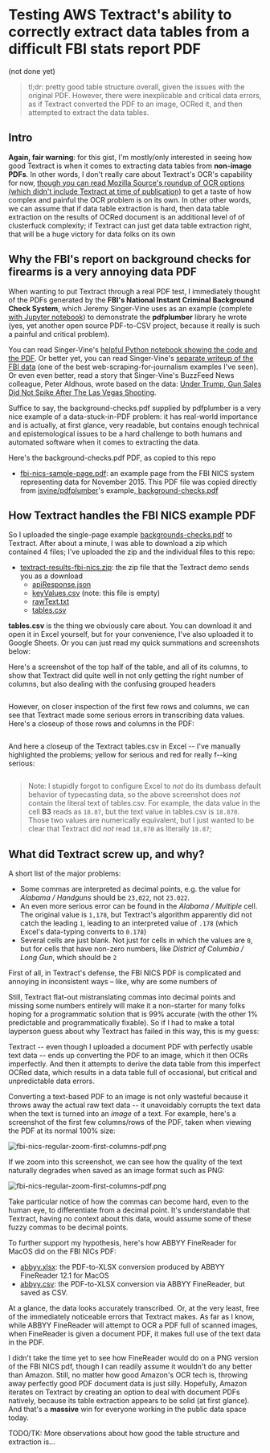 # Testing AWS Textract's ability to correctly extract data tables from a difficult FBI stats report PDF

(not done yet)

> tl;dr: pretty good table structure overall, given the issues with the original PDF. However, there were inexplicable and critical data errors, as if Textract converted the PDF to an image, OCRed it, and then attempted to extract the data tables.
> 




## Intro



**Again, fair warning**: for this gist, I'm mostly/only interested in seeing how good Textract is when it comes to extracting data tables from **non-image PDFs**. In other words, I don't really care about Textract's OCR's capability for now, [though you can read Mozilla Source's roundup of OCR options (which didn't include Textract at time of publication)](https://source.opennews.org/articles/so-many-ocr-options/) to get a taste of how complex and painful the OCR problem is on its own. In other other words, we can assume that if data table extraction is hard, then data table extraction on the results of OCRed document is an additional level of of clusterfuck complexity; if Textract can just get data table extraction right, that will be a huge victory for data folks on its own




## Why the FBI's report on background checks for firearms is a very annoying data PDF

When wanting to put Textract through a real PDF test, I immediately thought of the PDFs generated by the **FBI's National Instant Criminal Background Check System**, which Jeremy Singer-Vine uses as an example (complete [with Jupyter notebook](https://github.com/jsvine/pdfplumber/blob/master/examples/notebooks/extract-table-nics.ipynb)) to demonstrate the **pdfplumber** library he wrote (yes, yet another open source PDF-to-CSV project, because it really is such a painful and critical problem). 

You can read Singer-Vine's [helpful Python notebook showing the code and the PDF](https://github.com/jsvine/pdfplumber/blob/master/examples/notebooks/extract-table-nics.ipynb). Or better yet, you can read Singer-Vine's [separate writeup of the FBI data](https://github.com/BuzzFeedNews/nics-firearm-background-checks) (one of the best web-scraping-for-journalism examples I've seen). Or even even better, read a story that Singer-Vine's BuzzFeed News colleague, Peter Aldhous, wrote based on the data: [Under Trump, Gun Sales Did Not Spike After The Las Vegas Shooting](https://www.buzzfeednews.com/article/peteraldhous/gun-sales-after-vegas-shooting).

Suffice to say, the background-checks.pdf supplied by pdfplumber is a very nice example of a data-stuck-in-PDF problem: it has real-world importance and is actually, at first glance, very readable, but contains enough technical and epistemological issues to be a hard challenge to both humans and automated software when it comes to extracting the data.


Here's the background-checks.pdf PDF, as copied to this repo

- [fbi-nics-sample-page.pdf](fbi-nics-sample-page.pdf): an example page from the FBI NICS system representing data for November 2015. This PDF file was copied directly from [jsvine/pdfplumber](https://github.com/jsvine/pdfplumber/blob/master/examples/pdfs/background-checks.pdf)'s example,[ background-checks.pdf](https://github.com/jsvine/pdfplumber/blob/master/examples/pdfs/background-checks.pdf)


## How Textract handles the FBI NICS example PDF

So I uploaded the single-page example [backgrounds-checks.pdf](https://github.com/jsvine/pdfplumber/blob/master/examples/pdfs/background-checks.pdf) to Textract. After about a minute, I was able to download a zip which contained 4 files; I've uploaded the zip and the individual files to this repo:


- [textract-results-fbi-nics.zip](results/textract-results-fbi-nics.zip): the zip file that the Textract demo sends you as a download
     - [apiResponse.json](results/textract-results-fbi-nics-zip/apiResponse.json)
     - [keyValues.csv](results/textract-results-fbi-nics-zip/keyValues.csv) (note: this file is empty)
     - [rawText.txt](results/textract-results-fbi-nics-zip/rawText.txt)
     - [tables.csv](results/textract-results-fbi-nics-zip/tables.csv)




**tables.csv** is the thing we obviously care about. You can download it and open it in Excel yourself, but for your convenience, I've also uploaded it to Google Sheets. Or you can just read my quick summations and screenshots below:

Here's a screenshot of the top half of the table, and all of its columns, to show that Textract did quite well in not only getting the right number of columns, but also dealing with the confusing grouped headers

<img src="assets/images/fbi-nics-background-checks-tables-csv-in-excel-preview.png" alt="">

However, on closer inspection of the first few rows and columns, we can see that Textract made some serious errors in transcribing data values. Here's a closeup of those rows and columns in the PDF:

<img src="assets/images/fbi-nics-pdf-closeup.png" alt="">

And here a closeup of the Textract tables.csv in Excel -- I've manually highlighted the problems; yellow for serious and red for really f--king serious:

<img src="assets/images/fbi-nics-tables-csv-problems-closeup-in-excel.png" alt="">

> Note: I stupidly forgot to configure Excel to *not* do its dumbass default behavior of typecasting data, so the above screenshot does *not* contain the literal text of tables.csv. For example, the data value in the cell **B3** reads as `18.87`, but the text value in tables.csv is `18.870`. Those two values are numerically equivalent, but I just wanted to be clear that Textract did *not* read `18,870` as literally `18.87`; 

## What did Textract screw up, and why?

A short list of the major problems:

- Some commas are interpreted as decimal points, e.g. the value for *Alabama / Handguns* should be `23,022`, not `23.022`.
- An even more serious error can be found in the *Alabama / Multiple* cell. The original value is `1,178`, but Textract's algorithm apparently did not catch the leading `1`, leading to an interpreted value of `.178` (which Excel's data-typing converts to `0.178`) 
- Several cells are just blank. Not just for cells in which the values are `0`, but for cells that have non-zero numbers, like *District of Columbia / Long Gun*, which should be `2`

First of all, in Textract's defense, the FBI NICS PDF is complicated and annoying in inconsistent ways – like, why are some numbers of

Still, Textract flat-out mistranslating commas into decimal points and missing some numbers entirely will make it a non-starter for many folks hoping for a programmatic solution that is 99% accurate (with the other 1% predictable and programmatically fixable). So if I had to make a total layperson guess about why Textract has failed in this way, this is my guess: 

Textract -- even though I uploaded a document PDF with perfectly usable text data -- ends up converting the PDF to an image, which it then OCRs imperfectly. And then it attempts to derive the data table from this imperfect OCRed data, which results in a data table full of occasional, but critical and unpredictable data errors.

Converting a text-based PDF to an image is not only wasteful because it throws away the actual raw text data -- it unavoidably corrupts the text data when the text is turned into an *image* of a text. For example, here's a screenshot of the first few columns/rows of the PDF, taken when viewing the PDF at its normal 100% size:

<img src="assets/images/fbi-nics-regular-zoom-first-columns-pdf.png" alt="fbi-nics-regular-zoom-first-columns-pdf.png">

If we zoom into this screenshot, we can see how the quality of the text naturally degrades when saved as an image format such as PNG:

<img src="assets/images/fbi-nics-regular-zoom-first-columns-pdf.png" alt="fbi-nics-regular-zoom-first-columns-pdf.png">

Take particular notice of how the commas can become hard, even to the human eye, to differentiate from a decimal point. It's understandable that Textract, having no context about this data, would assume some of these fuzzy commas to be decimal points.


To further support my hypothesis, here's how ABBYY FineReader for MacOS did on the FBI NICs PDF:

- [abbyy.xlsx](results/abbyy.xlsx): the PDF-to-XLSX conversion produced by ABBYY FineReader 12.1 for MacOS
- [abbyy.csv](results/abbyy.csv): the PDF-to-XLSX conversion via ABBYY FineReader, but saved as CSV. 

At a glance, the data looks accurately transcribed. Or, at the very least, free of the immediately noticeable errors that Textract makes. As far as I know, while ABBYY FineReader will attempt to OCR a PDF full of scanned images, when FineReader is given a document PDF, it makes full use of the text data in the PDF. 

I didn't take the time yet to see how FineReader would do on a PNG version of the FBI NICS pdf, though I can readily assume it wouldn't do any better than Amazon. Still, no matter how good Amazon's OCR tech is, throwing away perfectly good PDF document data is just silly. Hopefully, Amazon iterates on Textract by creating an option to deal with document PDFs natively, because its table extraction appears to be solid (at first glance). And that's a **massive** win for everyone working in the public data space today.

TODO/TK: More observations about how good the table structure and extraction is...
